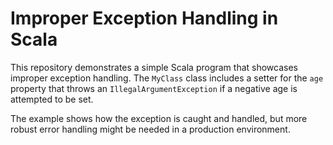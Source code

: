 # Improper Exception Handling in Scala

This repository demonstrates a simple Scala program that showcases improper exception handling.  The `MyClass` class includes a setter for the `age` property that throws an `IllegalArgumentException` if a negative age is attempted to be set.

The example shows how the exception is caught and handled, but more robust error handling might be needed in a production environment.